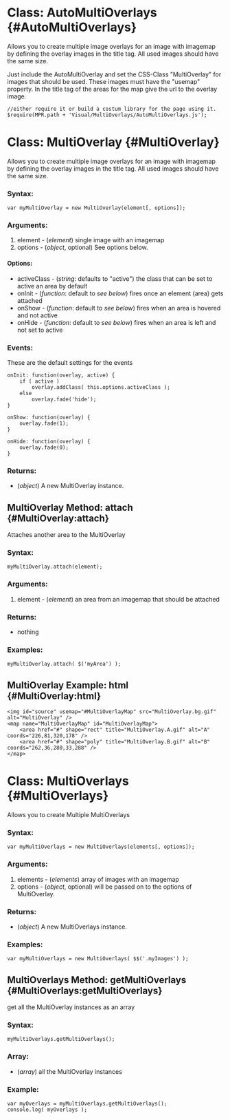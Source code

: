 Class: AutoMultiOverlays {#AutoMultiOverlays}
=============================

Allows you to create multiple image overlays for an image with imagemap by defining the overlay images in the title tag. All used images should have the same size.

Just include the AutoMultiOverlay and set the CSS-Class "MultiOverlay" for images that should be used.
These images must have the "usemap" property. In the title tag of the areas for the map give the url to the overlay image.

	//either require it or build a costum library for the page using it.
	$require(MPR.path + 'Visual/MultiOverlays/AutoMultiOverlays.js');

Class: MultiOverlay {#MultiOverlay}
=============================

Allows you to create multiple image overlays for an image with imagemap by defining the overlay images in the title tag. All used images should have the same size.

### Syntax:

	var myMultiOverlay = new MultiOverlay(element[, options]);

### Arguments:

1. element   - (*element*) single image with an imagemap
2. options   - (*object*, optional) See options below.

#### Options:
* activeClass     - (*string*: defaults to "active") the class that can be set to active an area by default
* onInit          - (*function*: default to *see below*) fires once an element (area) gets attached
* onShow          - (*function*: default to *see below*) fires when an area is hovered and not active
* onHide          - (*function*: default to *see below*) fires when an area is left and not set to active

### Events:
These are the default settings for the events
	
	onInit: function(overlay, active) {
		if ( active )
			overlay.addClass( this.options.activeClass );
		else
			overlay.fade('hide');
	}
	
	onShow: function(overlay) {
		overlay.fade(1);
	}
	
	onHide: function(overlay) {
		overlay.fade(0);
	}

### Returns:

* (*object*) A new MultiOverlay instance.

MultiOverlay Method: attach {#MultiOverlay:attach}
----------------------------------------------------

Attaches another area to the MultiOverlay

### Syntax:

	myMultiOverlay.attach(element);

### Arguments:

1. element - (*element*) an area from an imagemap that should be attached

### Returns:

* nothing

### Examples:

	myMultiOverlay.attach( $('myArea') );
	
MultiOverlay Example: html {#MultiOverlay:html}
----------------------------------------------------

	<img id="source" usemap="#MultiOverlayMap" src="MultiOverlay.bg.gif" alt="MultiOverlay" />
	<map name="MultiOverlayMap" id="MultiOverlayMap">
		<area href="#" shape="rect" title="MultiOverlay.A.gif" alt="A" coords="226,81,320,178" />
		<area href="#" shape="poly" title="MultiOverlay.B.gif" alt="B" coords="262,36,280,33,288" />
	</map>
	
	
Class: MultiOverlays {#MultiOverlays}
=============================

Allows you to create Multiple MultiOverlays

### Syntax:

	var myMultiOverlays = new MultiOverlays(elements[, options]);

### Arguments:

1. elements  - (*elements*) array of images with an imagemap
2. options   - (*object*, optional) will be passed on to the options of MultiOverlay.

### Returns:

* (*object*) A new MultiOverlays instance.

### Examples:

	var myMultiOverlays = new MultiOverlays( $$('.myImages') );
	
MultiOverlays Method: getMultiOverlays {#MultiOverlays:getMultiOverlays}
--------------------------------------

get all the MultiOverlay instances as an array 

### Syntax:

	myMultiOverlays.getMultiOverlays();

### Array:

* (*array*) all the MultiOverlay instances

### Example:

	var myOverlays = myMultiOverlays.getMultiOverlays();
	console.log( myOverlays );